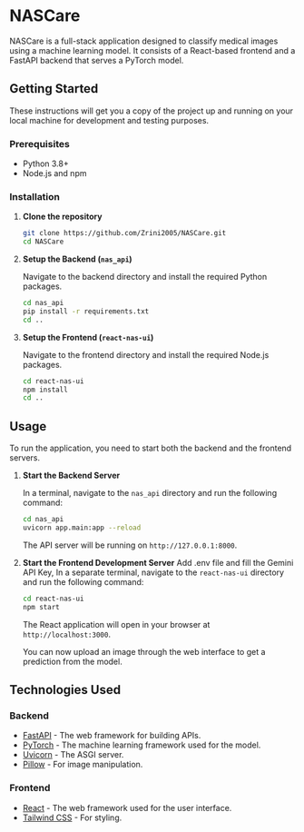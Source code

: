 # NASCare

NASCare is a full-stack application designed to classify medical images using a machine learning model. It consists of a React-based frontend and a FastAPI backend that serves a PyTorch model.

## Getting Started

These instructions will get you a copy of the project up and running on your local machine for development and testing purposes.

### Prerequisites

- Python 3.8+
- Node.js and npm

### Installation

1.  **Clone the repository**

    ```bash
    git clone https://github.com/Zrini2005/NASCare.git
    cd NASCare
    ```

2.  **Setup the Backend (`nas_api`)**

    Navigate to the backend directory and install the required Python packages.

    ```bash
    cd nas_api
    pip install -r requirements.txt
    cd ..
    ```

3.  **Setup the Frontend (`react-nas-ui`)**

    Navigate to the frontend directory and install the required Node.js packages.

    ```bash
    cd react-nas-ui
    npm install
    cd ..
    ```

## Usage

To run the application, you need to start both the backend and the frontend servers.

1.  **Start the Backend Server**

    In a terminal, navigate to the `nas_api` directory and run the following command:

    ```bash
    cd nas_api
    uvicorn app.main:app --reload
    ```

    The API server will be running on `http://127.0.0.1:8000`.

2.  **Start the Frontend Development Server**
    Add .env file and fill the Gemini API Key,
    In a separate terminal, navigate to the `react-nas-ui` directory and run the following command:

    ```bash
    cd react-nas-ui
    npm start
    ```

    The React application will open in your browser at `http://localhost:3000`.

    You can now upload an image through the web interface to get a prediction from the model.

## Technologies Used

### Backend

- [FastAPI](https://fastapi.tiangolo.com/) - The web framework for building APIs.
- [PyTorch](https://pytorch.org/) - The machine learning framework used for the model.
- [Uvicorn](https://www.uvicorn.org/) - The ASGI server.
- [Pillow](https://python-pillow.org/) - For image manipulation.

### Frontend

- [React](https://reactjs.org/) - The web framework used for the user interface.
- [Tailwind CSS](https://tailwindcss.com/) - For styling. 

